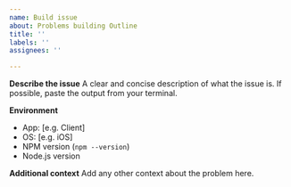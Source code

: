 ```yaml
---
name: Build issue
about: Problems building Outline
title: ''
labels: ''
assignees: ''

---
```


**Describe the issue**
A clear and concise description of what the issue is. If possible, paste the output from your terminal.

**Environment**
 - App: [e.g. Client]
 - OS: [e.g. iOS]
 - NPM version (`npm --version`)
 - Node.js version

**Additional context**
Add any other context about the problem here.
